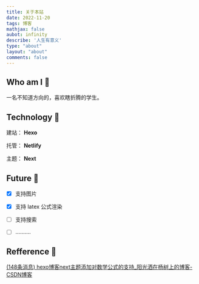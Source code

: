 ```yaml
---
title: 关于本站
date: 2022-11-20
tags: 博客
mathjax: false
aubot: infinity
describe: '人生有意义'
type: "about"
layout: "about"
comments: false
---
```


## Who am I :boy:

一名不知道方向的，喜欢瞎折腾的学生。

## Technology :ledger:

建站： **Hexo** 

托管： **Netlify** 

主题： **Next**

##  Future :rocket:

- [x]  支持图片
- [x]  支持 latex 公式渲染
- [ ] 支持搜索
- [ ] ..........



##  Refference :paw_prints:

[(148条消息) hexo博客next主题添加对数学公式的支持_阳光洒在杨树上的博客-CSDN博客](https://blog.csdn.net/weixin_45511189/article/details/115798563?spm=1001.2101.3001.6650.17&utm_medium=distribute.pc_relevant.none-task-blog-2~default~BlogCommendFromBaidu~Rate-17-115798563-blog-82526604.pc_relevant_3mothn_strategy_and_data_recovery&depth_1-utm_source=distribute.pc_relevant.none-task-blog-2~default~BlogCommendFromBaidu~Rate-17-115798563-blog-82526604.pc_relevant_3mothn_strategy_and_data_recovery&utm_relevant_index=18)
